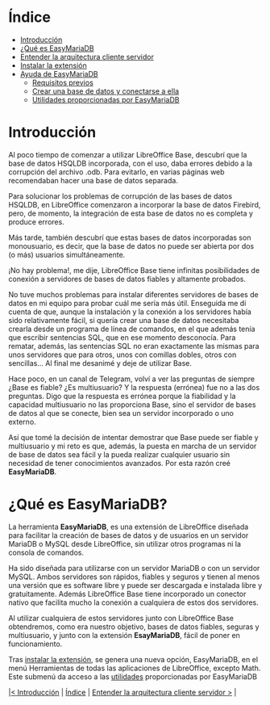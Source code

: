 # Índice
- [Introducción](https://#introducción)
- [¿Qué es EasyMariaDB](#qué-es-easymariadb)
- [Entender la arquitectura cliente servidor](clienteservidor.md)
- [Instalar la extensión](instalarextension.md)
- [Ayuda de EasyMariaDB](ayuda.md)
  - [Requisitos previos](requisitos.md)
  - [Crear una base de datos y conectarse a ella](crearbd.md)
  - [Utilidades proporcionadas por EasyMariaDB](utilidades.md)

# Introducción
Al poco tiempo de comenzar a utilizar LibreOffice Base, descubrí que la base de datos HSQLDB incorporada, con el uso, daba errores debido a la corrupción del archivo .odb. Para evitarlo, en varias páginas web recomendaban hacer una base de datos separada.

Para solucionar los problemas de corrupción de las bases de datos HSQLDB, en LibreOffice comenzaron a incorporar la base de datos Firebird, pero, de momento, la integración de esta base de datos no es completa y produce errores.

Más tarde, también descubrí que estas bases de datos incorporadas son monousuario, es decir, que la base de datos no puede ser abierta por dos (o más) usuarios simultáneamente.

¡No hay problema!, me dije, LibreOffice Base tiene infinitas posibilidades de conexión a servidores de bases de datos fiables y altamente probados. 

No tuve muchos problemas para instalar diferentes servidores de bases de datos en mi equipo para probar cuál me sería más útil. Enseguida me di cuenta de que, aunque la instalación y la conexión a los servidores había sido relativamente fácil, si quería crear una base de datos necesitaba crearla desde un programa de línea de comandos, en el que además tenía que escribir sentencias SQL, que en ese momento desconocía. Para rematar, además, las sentencias SQL no eran exactamente las mismas para unos servidores que para otros, unos con comillas dobles, otros con sencillas... Al final me desanimé y deje de utilizar Base.

Hace poco, en un canal de Telegram, volví a ver las preguntas de siempre ¿Base es fiable? ¿Es multiusuario? Y la respuesta (errónea) fue no a las dos preguntas. Digo que la respuesta es errónea porque la fiabilidad y la capacidad multiusuario no las proporciona Base, sino el servidor de bases de datos al que se conecte, bien sea un servidor incorporado o uno externo.

Así que tomé la decisión de intentar demostrar que Base puede ser fiable y multiusuario y mi reto es que, además, la puesta en marcha de un servidor de base de datos sea fácil y la pueda realizar cualquier usuario sin necesidad de tener conocimientos avanzados. Por esta razón creé **EasyMariaDB**.


# ¿Qué es EasyMariaDB?

La herramienta **EasyMariaDB**, es una extensión de LibreOffice diseñada para facilitar la creación de bases de datos y de usuarios en un servidor MariaDB o MySQL desde LibreOffice, sin utilizar otros programas ni la consola de comandos.

Ha sido diseñada para utilizarse con un servidor MariaDB o con un servidor MySQL. Ambos servidores son rápidos, fiables y seguros y tienen al menos una versión que es software libre y puede ser descargada e instalada libre y gratuitamente. Además LibreOffice Base tiene incorporado un conector nativo que facilita mucho la conexión a cualquiera de estos dos servidores.

Al utilizar cualquiera de estos servidores junto con LibreOffice Base obtendremos, como era nuestro objetivo, bases de datos fiables, seguras y multiusuario, y junto con la extensión **EsayMariaDB**, fácil de poner en funcionamiento.

Tras [instalar la extensión](instalarextension.md), se genera una nueva opción, EasyMariaDB, en el menú Herramientas de todas las aplicaciones de LibreOffice, excepto Math. Este submenú da acceso a las [utilidades](utilidades.md) proporcionadas por EasyMariaDB


|[< Introducción](index.md#introducción) | [Índice](index.md#índice) | [Entender la arquitectura cliente servidor >](clienteservidor.md) |
